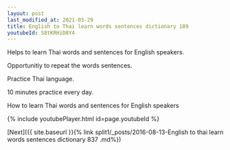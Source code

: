 ```yaml
---
layout: post
last_modified_at: 2021-03-29
title: English to Thai learn words sentences dictionary 189 
youtubeId: S8tKRHiD8Y4
---
```

 
 
Helps to learn Thai words and sentences for English speakers.

Opportunitiy to repeat the words sentences. 

Practice Thai language. 
 
10 minutes practice every day. 
 
How to learn Thai words and sentences for English speakers 
 
{% include youtubePlayer.html id=page.youtubeId %}
 
 
[Next]({{ site.baseurl }}{% link  split1/_posts/2016-08-13-English to thai learn words sentences dictionary 837 .md%})
 
